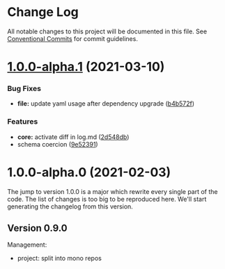 # Change Log

All notable changes to this project will be documented in this file.
See [Conventional Commits](https://conventionalcommits.org) for commit guidelines.

# [1.0.0-alpha.1](https://github.com/adaltas/node-nikita/compare/@nikitajs/file@1.0.0-alpha.0...@nikitajs/file@1.0.0-alpha.1) (2021-03-10)


### Bug Fixes

* **file:** update yaml usage after dependency upgrade ([b4b572f](https://github.com/adaltas/node-nikita/commit/b4b572f20c880fd3086daa859539e6fe5eabc549))


### Features

* **core:** activate diff in log.md ([2d548db](https://github.com/adaltas/node-nikita/commit/2d548dbc09a509f1b5af58f31d6f2503cf8d9f5e))
* schema coercion ([9e52391](https://github.com/adaltas/node-nikita/commit/9e52391852a8e45b35674faa44f17747303b2851))





# 1.0.0-alpha.0 (2021-02-03)

The jump to version 1.0.0 is a major which rewrite every single part of the code. The list of changes is too big to be reproduced here. We'll start generating the changelog from this version.

## Version 0.9.0

Management:
* project: split into mono repos
